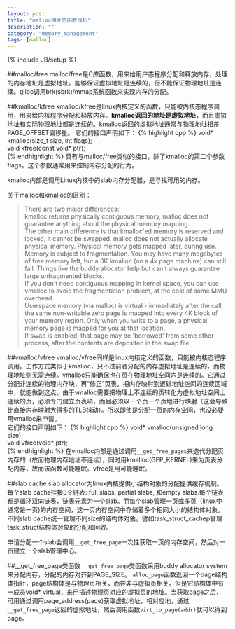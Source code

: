 ```yaml
---
layout: post
title: "malloc相关的函数浅析"
description: ""
category: "memory_management"
tags: [malloc]
---
```

{% include JB/setup %}

##malloc/free
malloc/free是C库函数，用来给用户态程序分配和释放内存，处理的内存地址是虚拟地址。能够保证虚拟地址是连续的，但不能保证物理地址是连续。glibc调用brk(sbrk)/mmap系统函数来实现内存的分配。


##kmalloc/kfree
kmalloc/kfree是linux内核定义的函数，只能被内核态程序调用，用来给内核程序分配和释放内存。__kmalloc返回的地址是虚拟地址__，而且虚拟地址和实际物理地址都是连续的。kmalloc返回的虚拟地址通常与物理地址相差PAGE_OFFSET偏移量。
它们的接口声明如下：
{% highlight cpp %}
void* kmalloc(size_t size, int flags);  
void kfree(const void* ptr);  
{% endhighlight %}
具有与malloc/free类似的接口，除了kmalloc的第二个参数flags。这个参数通常用来控制内存分配的行为。

kmalloc内部是调用Linux内核中的slab内存分配器，是寻找可用的内存。

关于malloc和kmalloc的区别：
> There are two major differences:   
> kmalloc returns physically contiguous memory, malloc does not guarantee anything about the physical memory mapping.   
> The other main difference is that kmalloc'ed memory is reserved and locked, it cannot be swapped. malloc does not actually allocate physical memory. Physical memory gets mapped later, during use.   
> Memory is subject to fragmentation. You may have many megabytes of free memory left, but a 8K kmalloc (on a 4k page machine) can still fail. Things like the buddy allocator help but can't always guarantee large unfragmented blocks.   
> If you don't need contiguous mapping in kernel space, you can use vmalloc to avoid the fragmentation problem, at the cost of some MMU overhead.   
> Userspace memory (via malloc) is virtual - immediately after the call, the same non-writable zero page is mapped into every 4K block of your memory region. Only when you write to a page, a physical memory page is mapped for you at that location.   
> If swap is enabled, that page may be 'borrowed' from some other process, after the contents are deposited in the swap file.   

##vmalloc/vfree
vmalloc/vfree同样是linux内核定义的函数，只能被内核态程序调用。工作方式类似于kmalloc，只不过前者分配的内存虚拟地址是连续的，而物理地址则无需连续。vmalloc只能确保也在页在物理地址空间内是连续的。它通过分配非连续的物理内存块，再“修正”页表，把内存映射到逻辑地址空间的连续区域中，就能做到这点。由于vmalloc需要把物理上不连续的页转化为虚拟地址空间上连续的页，必须专门建立页表项，而且必须以一个页一个页地进行映射（这会导致比直接内存映射大得多的TLB抖动）。所以即使是分配一页的内存空间，也没必要用vmalloc来申请。  
它们的接口声明如下：
{% highlight cpp %}
void* vmalloc(unsigned long size);  
void vfree(void* ptr);  
{% endhighlight %}
在vmalloc内部是通过调用`__get_free_pages`来迭代分配页内存的（故而物理内存地址不连续），同时用kmalloc(GFP_KERNEL)来为页表分配内存，故而该函数可能睡眠。vfree是用可能睡眠。


##slab cache
slab allocator为linux内核提供小结构对象的分配提供缓存机制。每个slab cache挂接3个链表: full slabs, partial slabs, 和empty slabs.每个链表都是循环双向链表，链表元素为一个slab。而每个slab管理一页或多页（linux中通常是一页)的内存空间，这一页内存空间中存储着多个相同大小的结构体对象。不同slab cache统一管理不同size的结构体对象。譬如task\_struct\_cachep管理task_struct结构体对象的分配和回收。

申请分配一个slab会调用`__get_free_page`一次性获取一页的内存空间，然后对一页建立一个slab管理中心。

##\_\_get\_free\_page类函数
`__get_free_page`类函数采用buddy allocator system来分配内存，分配的内存对齐到PAGE_SIZE。
`alloc_page`函数返回一个page结构体指针，page结构体是与物理页相关，而并非与虚拟页相关。但是它结构体中有一成员void* virtual，来用描述物理页对应的虚拟页的地址。当获取page之后，可用通过调用page_address(page)获取虚拟地址，相对应地，通过`__get_free_page`返回的虚拟地址，然后调用函数`virt_to_page(addr)`就可以得到page。

